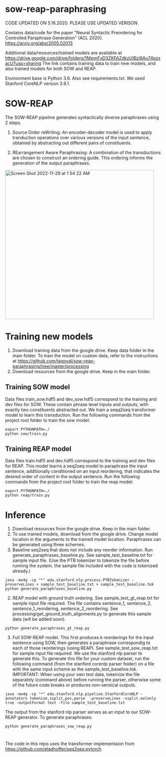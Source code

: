 # sow-reap-paraphrasing

CODE UPDATED ON 5.16.2020. PLEASE USE UPDATED VERISON. 

Contains data/code for the paper "Neural Syntactic Preordering for Controlled Paraphrase Generation" (ACL 2020).
https://arxiv.org/abs/2005.02013

Additional data/resources/trained models are available at https://drive.google.com/drive/folders/1NIpmFxD3ZKFAZdkzUIBzj8Au74pzsacU?usp=sharing
The link contains training data to train new models, and also trained models for both SOW and REAP.

Environment base is Python 3.6. Also see requirements.txt. We used Stanford CoreNLP version 3.9.1.

# SOW-REAP

The SOW-REAP pipeline generates syntactically diverse paraphrases using 2 steps.  

1. Source Order reWriting: An encoder-decoder model is used to apply tranduction operations over various versions of the input sentence, obtained by abstracting out different pairs of constituents. 

2. REarrangement Aware Paraphrasing: A combination of the transductions are chosen to construct an ordering guide. This ordering informs the generation of the output paraphrases.

<img width="480" alt="Screen Shot 2022-11-29 at 1 54 22 AM" src="https://user-images.githubusercontent.com/22390810/204470816-07abed20-fe33-44ff-a9db-355290663c93.png">


# Training new models
1. Download training data from the google drive. Keep data folder in the main folder. To train the model on custom data, refer to the instructions at https://github.com/tagoyal/sow-reap-paraphrasing/tree/master/processing 
2. Download resources from the google drive. Keep in the main folder.

## Training SOW model
Data files train_sow.hdf5 and dev_sow.hdf5 correspond to the training and dev files for SOW. These contain phrase level inputs and outputs, with exactly two constituents abstracted out. We train a seqq2seq transformer model to learn this transduction. Run the following commands from the project root folder to train the sow model:

```
export PYTHONPATH=./
python sow/train.py
```

## Training REAP model
Data files train.hdf5 and dev.hdf5 correspond to the training and dev files for REAP. This model learns a seq2seq model to paraphrase the input sentence, additionally conditioned on an input reordering, that indicates the desired order of content in the output sentence. Run the following commands from the project root folder to train the reap model:

```
export PYTHONPATH=./
python reap/train.py
```

# Inference
1. Download resources from the google drive. Keep in the main folder.
2. To use trained models, download from the google drive. Change model location in the arguments to the trained model location.
Paraphrases can be generated using three schemes:
1. Baseline seq2seq that does not include any reorder information. Run generate_paraphrases_baseline.py. See sample_test_baseline.txt for sample input file. (Use the PTB tokenizer to tokenize the file before running the system, the sample file included with the code is tokenized already.)


```
java -mx4g -cp "*" edu.stanford.nlp.process.PTBTokenizer -preserveLines < sample_test_baseline.txt > sample_test_baseline.tok
python generate_paraphrases_baseline.py
```

2. REAP model with ground truth ordering. See sample_test_gt_reap.txt for sample input file required. The file contains sentence_1, sentence_2, sentence_1_reordering, sentence_2_reordering. See processing/get_ground_truth_alignments.py to generate this sample data (will be added soon).

```python generate_paraphrases_gt_reap.py```

3. Full SOW-REAP model. This first produces k reorderings for the input sentence using SOW, then generates a paraphrase correspondig to each of those reorderings (using REAP). 
See sample_test_sow_reap.txt for sample input file required. We use the stanford nlp parser to generate this. To generate this file for your custom dataset, run the following command (from the stanford corenlp parser folder) on a file with the same input scheme as the sample_test_baseline.tok. 
IMPORTANT: When using your own test data, tokeinize the file separately (command above) before running the parser, otherwise some of the future code breaks or produces non-sensical outputs. 

```
java -mx4g -cp "*" edu.stanford.nlp.pipeline.StanfordCoreNLP -annotators tokenize,ssplit,pos,parse  -preserveLines -ssplit.eolonly true -outputFormat text -file sample_test_baseline.txt
```

The output from the stanford nlp parser serves as an input to our SOW-REAP generator. To generate paraphrases: 

```python generate_paraphrases_sow_reap.py```


#
The code in this repo uses the transformer implementaion from https://github.com/eladhoffer/seq2seq.pytorch
